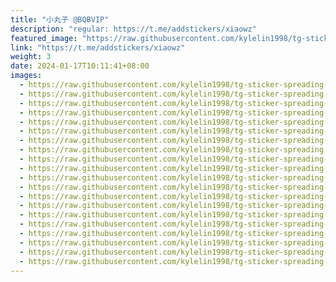 ```yaml
---
title: "小丸子 @BQBVIP"
description: "regular: https://t.me/addstickers/xiaowz"
featured_image: "https://raw.githubusercontent.com/kylelin1998/tg-sticker-spreading-worldwide-images/main/img/4c846211-4375-4fc0-b5fd-75fea04dc438.jpg"
link: "https://t.me/addstickers/xiaowz"
weight: 3
date: 2024-01-17T10:11:41+08:00
images:
  - https://raw.githubusercontent.com/kylelin1998/tg-sticker-spreading-worldwide-images/main/img/4c846211-4375-4fc0-b5fd-75fea04dc438.jpg
  - https://raw.githubusercontent.com/kylelin1998/tg-sticker-spreading-worldwide-images/main/img/e69d61ed-1a8c-4d7e-ade3-1693f1e5ae95.jpg
  - https://raw.githubusercontent.com/kylelin1998/tg-sticker-spreading-worldwide-images/main/img/b43a3ebb-6587-4323-8b8b-4c19d6e94268.jpg
  - https://raw.githubusercontent.com/kylelin1998/tg-sticker-spreading-worldwide-images/main/img/cf1eb979-37fa-4b00-9fca-2f9bfc4fe8e5.jpg
  - https://raw.githubusercontent.com/kylelin1998/tg-sticker-spreading-worldwide-images/main/img/a07a1737-10c2-4137-b75c-5498cf935d7b.jpg
  - https://raw.githubusercontent.com/kylelin1998/tg-sticker-spreading-worldwide-images/main/img/2bd4127b-c8d5-4313-be8d-dc5688bf871f.jpg
  - https://raw.githubusercontent.com/kylelin1998/tg-sticker-spreading-worldwide-images/main/img/aa027354-a3fb-4a2c-b157-086dbb19f582.jpg
  - https://raw.githubusercontent.com/kylelin1998/tg-sticker-spreading-worldwide-images/main/img/81bfe5a9-6fa9-47b5-ae60-71f1df785976.jpg
  - https://raw.githubusercontent.com/kylelin1998/tg-sticker-spreading-worldwide-images/main/img/41ed6dac-3836-47d1-90de-032ca6be1183.jpg
  - https://raw.githubusercontent.com/kylelin1998/tg-sticker-spreading-worldwide-images/main/img/ea8cef93-b7a9-46a3-8009-555934d3372d.jpg
  - https://raw.githubusercontent.com/kylelin1998/tg-sticker-spreading-worldwide-images/main/img/9aa9b9a7-034d-49e2-96ae-2e87d823371a.jpg
  - https://raw.githubusercontent.com/kylelin1998/tg-sticker-spreading-worldwide-images/main/img/7a4c3978-34e6-49e9-b56a-500b063507f3.jpg
  - https://raw.githubusercontent.com/kylelin1998/tg-sticker-spreading-worldwide-images/main/img/70cc2768-7b47-4cad-9592-cfc652a191f9.jpg
  - https://raw.githubusercontent.com/kylelin1998/tg-sticker-spreading-worldwide-images/main/img/7b7f1990-e32b-4367-9bb5-65f0f8e6296d.jpg
  - https://raw.githubusercontent.com/kylelin1998/tg-sticker-spreading-worldwide-images/main/img/8008e869-60f3-4a94-b7e5-66c438bcb362.jpg
  - https://raw.githubusercontent.com/kylelin1998/tg-sticker-spreading-worldwide-images/main/img/2e70bdbf-1b05-43dc-a530-fa052ca2f6fe.jpg
  - https://raw.githubusercontent.com/kylelin1998/tg-sticker-spreading-worldwide-images/main/img/1323c81f-e392-4e0a-98fd-ee0a9869a86a.jpg
  - https://raw.githubusercontent.com/kylelin1998/tg-sticker-spreading-worldwide-images/main/img/8d30a845-498d-4d5d-82ad-535a7532de13.jpg
  - https://raw.githubusercontent.com/kylelin1998/tg-sticker-spreading-worldwide-images/main/img/de972598-cc80-4c97-be36-29c017e84b5f.jpg
  - https://raw.githubusercontent.com/kylelin1998/tg-sticker-spreading-worldwide-images/main/img/59a6b32e-43b5-42b4-9c57-9e95b4943590.jpg
---
```

